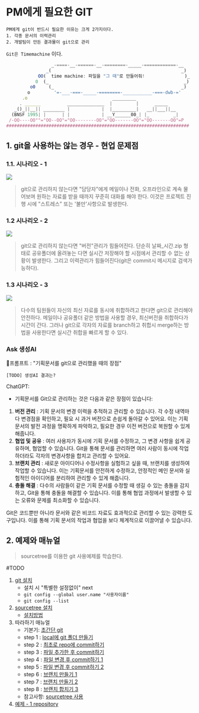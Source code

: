 # PM에게 필요한 GIT

~~~
PM에게 git이 반드시 필요한 이유는 크게 2가지이다. 
1. 각종 문서의 이력관리 
2. 개발팀이 만든 결과물이 git으로 관리
~~~

`Git은 Timemachine` 이다.

~~~javascript
                 _-====-__-======-__-========-_____-============-__
               _(                                                 _)
            OO(  time machine: 파일을 "그 때"로 만들어줘!               )_
           0  (_                                                   _)
         o0     (_                                                _)
        o         '=-___-===-_____-========-___________-===-dwb-='
      .o                                _________
     . ______          ______________  |         |      _____
   _()_||__|| ________ |            |  |_________|   __||___||__
  (BNSF 1995| |      | |            | __Y______00_| |_         _|
 /-OO----OO""="OO--OO"="OO--------OO"="OO-------OO"="OO-------OO"=P
#####################################################################
~~~
## 1. git을 사용하는 않는 경우 - 현업 문제점 

### 1.1. 시나리오 - 1
![](images/git_1.jpg)

> git으로 관리하지 않는다면 "담당자"에게 메일이나 전화, 오프라인으로 계속 물어보며 원하는 자료를 받을 때까지 꾸준히 대화를 해야 한다. 이것은 프로젝트 진행 시에 "스트레스" 또는 '불만'사항으로 발생한다. 

### 1.2 시나리오 - 2
![](images/git_2.jpg)

> git으로 관리하지 않는다면 "버전"관리가 힘들어진다. 단순히 날짜_시간.zip 형태로 공유폴더에 올려놓는 다면 실시간 저장해야 할 시점에서 관리할 수 없는 상황이 발생한다. 그리고 이력관리가 힘들어진다(git은 commit시 메시지로 검색가능하다). 

### 1.3 시나리오 - 3
![](images/git_3.jpg)

> 다수의 팀원들이 자신의 최신 자료를 동시에 취합하려고 한다면 git으로 관리해야 안전하다. 
> 메일이나 공유폴더 같은 방법을 사용할 경우, 최신버전을 취합하다가 시간이 간다. 그러나 git으로 각자의 자료를 branch하고 취합시 merge하는 방법을 사용한다면 실시간 취합을 빠르게 할 수 있다. 


### Ask 생성AI

🤖프롬프트 : "기획문서를 git으로 관리했을 때의 장점"
~~~
[TODO] 생성AI 결과는?
~~~

ChatGPT:
- 기획문서를 Git으로 관리하는 것은 다음과 같은 장점이 있습니다: 
1. **버전 관리** : 기획 문서의 변경 이력을 추적하고 관리할 수 있습니다. 각 수정 내역마다 변경점을 확인하고, 필요 시 과거 버전으로 손쉽게 돌아갈 수 있어요. 이는 기획 문서의 발전 과정을 명확하게 파악하고, 필요한 경우 이전 버전으로 복원할 수 있게 해줍니다. 
2. **협업 및 공유** : 여러 사용자가 동시에 기획 문서를 수정하고, 그 변경 사항을 쉽게 공유하며, 협업할 수 있습니다. Git을 통해 문서를 관리하면 여러 사람이 동시에 작업하더라도 각자의 변경사항을 합치고 관리할 수 있어요. 
3. **브랜치 관리** : 새로운 아이디어나 수정사항을 실험하고 싶을 때, 브랜치를 생성하여 작업할 수 있습니다. 이는 기획문서를 안전하게 수정하고, 안정적인 메인 문서와 실험적인 아이디어를 분리하여 관리할 수 있게 해줍니다. 
4. **충돌 해결** : 다수의 사람들이 같은 기획 문서를 수정할 때 생길 수 있는 충돌을 감지하고, Git을 통해 충돌을 해결할 수 있습니다. 이를 통해 협업 과정에서 발생할 수 있는 오류와 문제를 최소화할 수 있습니다.

Git은 코드뿐만 아니라 문서와 같은 비코드 자료도 효과적으로 관리할 수 있는 강력한 도구입니다. 이를 통해 기획 문서의 작업과 협업을 보다 체계적으로 이끌어낼 수 있습니다.

## 2. 예제와 매뉴얼
> sourcetree를 이용한 git 사용예제를 학습한다. 

#TODO 

 1. [git 설치](https://git-scm.com/download/)
    - 설치 시 "특별한 설정없이" next 
    - `git config --global user.name "사용자이름"` 
    - `git config --list`
 2. [sourcetree 설치](https://www.sourcetreeapp.com/)
    - [설치방법](2.1_sourcetree설치.md) 
 3. 따라하기 매뉴얼
    - 기본기: [초간단 git](2.0_초간단GIT.md) 
    - step 1 : [local에 git 폴더 만들기 ](2.2_localgit_생성하기.md)
    - step 2 : [최초로 repo에 commit하기 ](2.3_localgit_최초_커밋하기.md)
    - step 3 : [ 파일 추가한 후 commit하기 ](2.4_파일추가해서_커밋하기.md)
    - step 4 : [ 파일 변경 후 commit하기 1](2.5_파일내용_변경해서_커밋하기%201.md)
    - step 5 : [ 파일 변경 후 commit하기 2](2.6_파일내용_변경해서_커밋하기%202.md)
    - step 6 : [ 브랜치 만들기 1](2.7_브랜치만들기_mvp_1.md)
    - step 7 : [ 브랜치 만들기 2](2.8_브랜치만들기_mvp_2.md)
    - step 8 : [ 브랜치 합치기 3](2.9_브랜치합치기_mvp_3.md)
    - 참고사항: [sourcetree 사용](2.10_sourcetree_참고사항.md) 
 4. [예제 - 1 repository](git_test.zip)